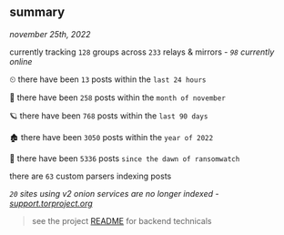 
## summary
_november 25th, 2022_

currently tracking `128` groups across `233` relays & mirrors - _`98` currently online_

⏲ there have been `13` posts within the `last 24 hours`

🦈 there have been `258` posts within the `month of november`

🪐 there have been `768` posts within the `last 90 days`

🏚 there have been `3050` posts within the `year of 2022`

🦕 there have been `5336` posts `since the dawn of ransomwatch`

there are `63` custom parsers indexing posts

_`20` sites using v2 onion services are no longer indexed - [support.torproject.org](https://support.torproject.org/onionservices/v2-deprecation/)_

> see the project [README](https://github.com/joshhighet/ransomwatch#ransomwatch--) for backend technicals
